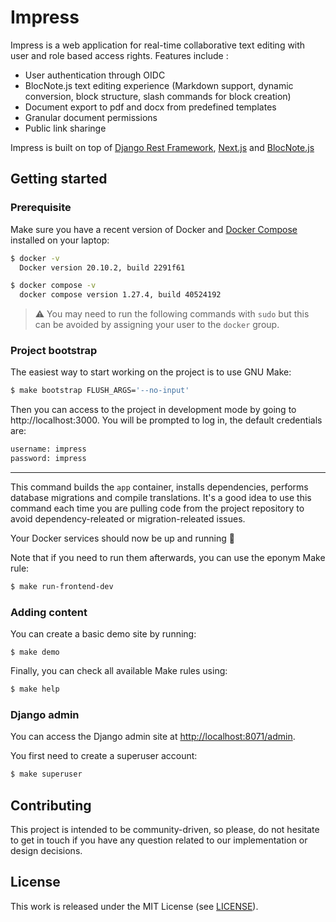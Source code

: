 # Impress

Impress is a web application for real-time collaborative text editing with user and role based access rights.
Features include : 
- User authentication through OIDC
- BlocNote.js text editing experience (Markdown support, dynamic conversion, block structure, slash commands for block creation) 
- Document export to pdf and docx from predefined templates
- Granular document permissions
- Public link sharinge

Impress is built on top of [Django Rest Framework](https://www.django-rest-framework.org/), [Next.js](https://nextjs.org/) and [BlocNote.js](https://www.blocknotejs.org/)

## Getting started

### Prerequisite

Make sure you have a recent version of Docker and [Docker
Compose](https://docs.docker.com/compose/install) installed on your laptop:

```bash
$ docker -v
  Docker version 20.10.2, build 2291f61

$ docker compose -v
  docker compose version 1.27.4, build 40524192
```

> ⚠️ You may need to run the following commands with `sudo` but this can be
> avoided by assigning your user to the `docker` group.

### Project bootstrap

The easiest way to start working on the project is to use GNU Make:

```bash
$ make bootstrap FLUSH_ARGS='--no-input'
```

Then you can access to the project in development mode by going to http://localhost:3000.
You will be prompted to log in, the default credentials are:
```bash
username: impress
password: impress
```
---

This command builds the `app` container, installs dependencies, performs
database migrations and compile translations. It's a good idea to use this
command each time you are pulling code from the project repository to avoid
dependency-releated or migration-releated issues.

Your Docker services should now be up and running 🎉

Note that if you need to run them afterwards, you can use the eponym Make rule:

```bash
$ make run-frontend-dev
```

### Adding content

You can create a basic demo site by running:

    $ make demo

Finally, you can check all available Make rules using:

```bash
$ make help
```

### Django admin

You can access the Django admin site at
[http://localhost:8071/admin](http://localhost:8071/admin).

You first need to create a superuser account:

```bash
$ make superuser
```

## Contributing

This project is intended to be community-driven, so please, do not hesitate to
get in touch if you have any question related to our implementation or design
decisions.

## License

This work is released under the MIT License (see [LICENSE](./LICENSE)).
